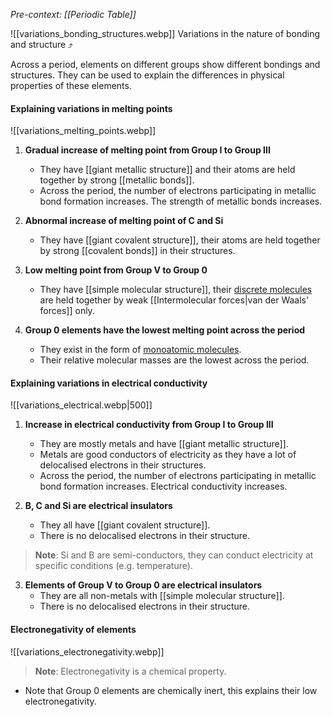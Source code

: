 *Pre-context: [[Periodic Table]]*

![[variations_bonding_structures.webp]]
Variations in the nature of bonding and structure ⤴️

Across a period, elements on different groups show different bondings and structures. They can be used to explain the differences in physical properties of these elements.

#### Explaining variations in melting points
![[variations_melting_points.webp]]

1. **Gradual increase of melting point from Group I to Group III**
	- They have [[giant metallic structure]] and their atoms are held together by strong [[metallic bonds]].
	- Across the period, the number of electrons participating in metallic bond formation increases. The strength of metallic bonds increases.

2. **Abnormal increase of melting point of C and Si**
	- They have [[giant covalent structure]], their atoms are held together by strong [[covalent bonds]] in their structures.

3. **Low melting point from Group V to Group 0**
	- They have [[simple molecular structure]], their <u>discrete molecules</u> are held together by weak [[Intermolecular forces|van der Waals' forces]] only.

4. **Group 0 elements have the lowest melting point across the period**
	- They exist in the form of <u>monoatomic molecules</u>.
	- Their relative molecular masses are the lowest across the period.

#### Explaining variations in electrical conductivity
![[variations_electrical.webp|500]]

1. **Increase in electrical conductivity from Group I to Group III**
	- They are mostly metals and have [[giant metallic structure]].
	- Metals are good conductors of electricity as they have a lot of delocalised electrons in their structures.
	- Across the period, the number of electrons participating in metallic bond formation increases. Electrical conductivity increases.

2. **B, C and Si are electrical insulators**
	- They all have [[giant covalent structure]].
	- There is no delocalised electrons in their structure.

> **Note**:
> Si and B are semi-conductors, they can conduct electricity at specific conditions (e.g. temperature).

3. **Elements of Group V to Group 0 are electrical insulators**
	- They are all non-metals with [[simple molecular structure]].
	- There is no delocalised electrons in their structure.

#### Electronegativity of elements
![[variations_electronegativity.webp]]

> **Note**:
> Electronegativity is a chemical property.

- Note that Group 0 elements are chemically inert, this explains their low electronegativity.


